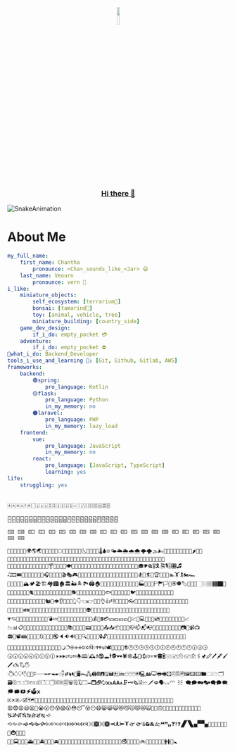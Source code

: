 <div align="center">
  <a href="https://github.com/ChanthaVeourn">
  <image src="https://avatars.githubusercontent.com/u/63505541?s=40&v=4" width="10%" />
    <h3>Hi there 👋</h3>
  </a>
</div>

![SnakeAnimation](https://github.com/ChanthaVeourn/private-test-repo/blob/output/github-contribution-grid-snake.svg)

# About Me
```yml
my_full_name: 
    first_name: Chantha
        pronounce: <Cha>_sounds_like_<Jar> 😄
    last_name: Veourn
        pronounce: vern 🙏
i_like: 
    miniature_objects: 
        self_ecosystem: [terrarium🌲] 
        bonsai: [tamarind🌱]
        toy: [animal, vehicle, tree]
        miniature_building: [country_side]
    game_dev_design:
        if_i_do: empty_pocket 💳
    adventure: 
        if_i_do: empty_pocket ⛔
🔭what_i_do: Backend_Developer
tools_i_use_and_learning 🧰: [Git, Github, Gitlab, AWS]
frameworks:
    backend:
        🟢spring:
            pro_language: Kotlin
        🟡flask:
            pro_language: Python   
            in_my_memory: no
        🟠laravel:
            pro_language: PHP  
            in_my_memory: lazy_load
    frontend:
        vue: 
            pro_language: JavaScript
            in_my_memory: no
        react:
            pro_language: [JavaScript, TypeScript]
            learning: yes  
life:
    struggling: yes
    
```

```
🀀🀁🀂🀃🀄🀅🀆🀇🀈🀉🀊🀋🀌🀍🀎🀏🀐🀑🀒🀓🀔🀕🀖🀗🀘
```
```
🁣🁤🁥🁦🁧🁨🁩🁪🁫🁬🁭🁮🁯🁰🁱🁲🁳🁴🁵🁶🁷🁸🁹🁺🁻🁼
```
```
🁋 🁌 🁍 🁎 🁏 🁐 🁑 🁒 🁓 🁔 🁕 🁖 🁗 🁘 🁙 🁚 🁛 🁜 🁝 🁞 🁟 🁠 🁡
```
```
🌇🌈🌉🌊🌋🌌🌍🌎🌏🌐🌑🌒🌓🌔🌕🌖🌗🌘🌙🌚🌛🌜🌝🌞🌟🌠🌡🌢🌣🌤🌥🌦🌧🌨🌩🌪🌫🌬🌭🌮🌯🌰🌱🌲🌳🌴🌵🌶🌷🌸
🌹🌺🌻🌼🌽🌾🌿🍀🍁🍂🍃🍄🍅🍆🍇🍈🍉🍊🍋🍌🍍🍎🍏🍐🍑🍒🍓🍔🍕🍖🍗🍘🍙🍚🍛🍜🍝🍞🍟🍠🍡🍢🍣🍤🍥🍦🍧🍨🍩🍪
🍫🍬🍭🍮🍯🍰🍱🍲🍳🍴🍵🍶🍷🍸🍹🍺🍻🍼🍽🍾🍿🎀🎁🎂🎃🎄🎅🎆🎇🎈🎉🎊🎋🎌🎍🎎🎏🎐🎑🎒🎓🎔🎕🎖🎗🎘🎙🎚🎛🎜
🎝🎞🎟🎠🎡🎢🎣🎤🎥🎦🎧🎨🎩🎪🎫🎬🎭🎮🎯🎰🎱🎲🎳🎴🎵🎶🎷🎸🎹🎺🎻🎼🎽🎾🎿🏀🏁🏂🏃🏄🏅🏆🏇🏈🏉🏊🏋🏌🏍🏎
🏏🏐🏑🏒🏓🏔🏕🏖🏗🏘🏙🏚🏛🏜🏝🏞🏟🏠🏡🏢🏣🏤🏥🏦🏧🏨🏩🏪🏫🏬🏭🏮🏯🏰🏱🏲🏳🏴🏵🏶🏷🏸🏹🏺🏻🏼🏽🏾🏿🐀
🐁🐂🐃🐄🐅🐆🐇🐈🐉🐊🐋🐌🐍🐎🐏🐐🐑🐒🐓🐔🐕🐖🐗🐘🐙🐚🐛🐜🐝🐞🐟🐠🐡🐢🐣🐤🐥🐦🐧🐨🐩🐪🐫🐬🐭🐮🐯🐰🐱🐲
🐳🐴🐵🐶🐷🐸🐹🐺🐻🐼🐽🐾🐿👀👁👂👃👄👅👆👇👈👉👊👋👌👍👎👏👐👑👒👓👔👕👖👗👘👙👚👛👜👝👞👟👠👡👢👣👤
👥👦👧👨👩👪👫👬👭👮👯👰👱👲👳👴👵👶👷👸👹👺👻👼👽👾👿💀💁💂💃💄💅💆💇💈💉💊💋💌💍💎💏💐💑💒💓💔💕💖
💗💘💙💚💛💜💝💞💟💠💡💢💣💤💥💦💧💨💩💪💫💬💭💮💯💰💱💲💳💴💵💶💷💸💹💺💻💼💽💾💿📀📁📂📃📄📅📆📇📈
📉📊📋📌📍📎📏📐📑📒📓📔📕📖📗📘📙📚📛📜📝📞📟📠📡📢📣📤📥📦📧📨📩📪📫📬📭📮📯📰📱📲📳📴📵📶📷📸📹📺
📻📼📽📾📿🔀🔁🔂🔃🔄🔅🔆🔇🔈🔉🔊🔋🔌🔍🔎🔏🔐🔑🔒🔓🔔🔕🔖🔗🔘🔙🔚🔛🔜🔝🔞🔟🔠🔡🔢🔣🔤🔥🔦🔧🔨🔩🔪🔫🔬
🔭🔮🔯🔰🔱🔲🔳🔴🔵🔶🔷🔸🔹🔺🔻🔼🔽🔾🔿🕀🕁🕂🕃🕄🕅🕆🕇🕈🕉🕊🕋🕌🕍🕎🕏🕐🕑🕒🕓🕔🕕🕖🕗🕘🕙🕚🕛🕜🕝🕞
🕟🕠🕡🕢🕣🕤🕥🕦🕧🕨🕩🕪🕫🕬🕭🕮🕯🕰🕱🕲🕳🕴🕵🕶🕷🕸🕹🕺🕻🕼🕽🕾🕿🖀🖁🖂🖃🖄🖅🖆🖇🖈🖉🖊🖋🖌🖍🖎🖏🖐
🖑🖒🖓🖔🖕🖖🖗🖘🖙🖚🖛🖜🖝🖞🖟🖠🖡🖢🖣🖤🖥🖦🖧🖨🖩🖪🖫🖬🖭🖮🖯🖰🖱🖲🖳🖴🖵🖶🖷🖸🖹🖺🖻🖼🖽🖾🖿🗀🗁🗂
🗃🗄🗅🗆🗇🗈🗉🗊🗋🗌🗍🗎🗏🗐🗑🗒🗓🗔🗕🗖🗗🗘🗙🗚🗛🗜🗝🗞🗟🗠🗡🗢🗣🗤🗥🗦🗧🗨🗩🗪🗫🗬🗭🗮🗯🗰🗱🗲🗳🗴
🗵🗶🗷🗸🗹🗺🗻🗼🗽🗾🗿😀😁😂😃😄😅😆😇😈😉😊😋😌😍😎😏😐😑😒😓😔😕😖😗😘😙😚😛😜😝😞😟😠😡😢😣😤😥😦
😧😨😩😪😫😬😭😮😯😰😱😲😳😴😵😶😷😸😹😺😻😼😽😾😿🙀🙁🙂🙃🙄🙅🙆🙇🙈🙉🙊🙋🙌🙍🙎🙏🙐🙑🙒🙓🙔🙕🙖🙗🙘
🙙🙚🙛🙜🙝🙞🙟🙠🙡🙢🙣🙤🙥🙦🙧🙨🙩🙪🙫🙬🙭🙮🙯🙰🙱🙲🙳🙴🙵🙶🙷🙸🙹🙺🙻🙼🙽🙾🙿🚀🚁🚂🚃🚄🚅🚆🚇🚈🚉🚊
🚋🚌🚍🚎🚏🚐🚑🚒🚓🚔🚕🚖🚗🚘🚙🚚🚛🚜🚝🚞🚟🚠🚡🚢🚣🚤🚥🚦🚧🚨🚩🚪🚫🚬🚭🚮🚯🚰🚱🚲🚳🚴🚵🚶🚷🚸🚹🚺🚻🚼
```
